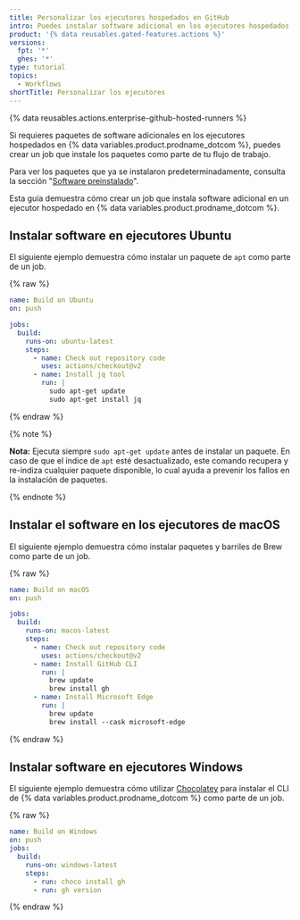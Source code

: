 ```yaml
---
title: Personalizar los ejecutores hospedados en GitHub
intro: Puedes instalar software adicional en los ejecutores hospedados en GitHub como parte de tu flujo de trabajo.
product: '{% data reusables.gated-features.actions %}'
versions:
  fpt: '*'
  ghes: '*'
type: tutorial
topics:
  - Workflows
shortTitle: Personalizar los ejecutores
---
```


{% data reusables.actions.enterprise-github-hosted-runners %}

Si requieres paquetes de software adicionales en los ejecutores hospedados en {% data variables.product.prodname_dotcom %}, puedes crear un job que instale los paquetes como parte de tu flujo de trabajo.

Para ver los paquetes que ya se instalaron predeterminadamente, consulta la sección "[Software preinstalado](/actions/using-github-hosted-runners/about-github-hosted-runners#preinstalled-software)".

Esta guía demuestra cómo crear un job que instala software adicional en un ejecutor hospedado en {% data variables.product.prodname_dotcom %}.

## Instalar software en ejecutores Ubuntu

El siguiente ejemplo demuestra cómo instalar un paquete de `apt` como parte de un job.

{% raw %}
```yaml
name: Build on Ubuntu
on: push

jobs:
  build:
    runs-on: ubuntu-latest
    steps:
      - name: Check out repository code
        uses: actions/checkout@v2
      - name: Install jq tool
        run: |
          sudo apt-get update
          sudo apt-get install jq
```
{% endraw %}

{% note %}

**Nota:** Ejecuta siempre `sudo apt-get update` antes de instalar un paquete. En caso de que el índice de `apt` esté desactualizado, este comando recupera y re-indiza cualquier paquete disponible, lo cual ayuda a prevenir los fallos en la instalación de paquetes.

{% endnote %}

## Instalar el software en los ejecutores de macOS

El siguiente ejemplo demuestra cómo instalar paquetes y barriles de Brew como parte de un job.

{% raw %}
```yaml
name: Build on macOS
on: push

jobs:
  build:
    runs-on: macos-latest
    steps:
      - name: Check out repository code
        uses: actions/checkout@v2
      - name: Install GitHub CLI
        run: |
          brew update
          brew install gh
      - name: Install Microsoft Edge
        run: |
          brew update
          brew install --cask microsoft-edge
```
{% endraw %}

## Instalar software en ejecutores Windows

El siguiente ejemplo demuestra cómo utilizar [Chocolatey](https://community.chocolatey.org/packages) para instalar el CLI de {% data variables.product.prodname_dotcom %} como parte de un job.

{% raw %}
```yaml
name: Build on Windows
on: push
jobs:
  build:
    runs-on: windows-latest
    steps:
      - run: choco install gh
      - run: gh version
```
{% endraw %}

